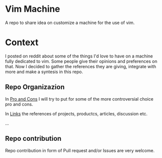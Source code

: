 # Vim Machine

A repo to share idea on customize a machine for the use of vim.

# Context

I posted on reddit about some of the things I'd love to have on a machine fully dedicated to vim.
Some people give their opinions and preferences on that. 
Now I decided to gather the references they are giving, integrate with more and make a syntesis in this repo.

## Repo Organizazion

In [Pro and Cons](https://github.com/ilmucio/vim-machine/blob/master/proandcons.md) I will try to put 
for some of the more controversial choice pro and cons.

In [Links](https://github.com/ilmucio/vim-machine/blob/master/links.md) the references of projects, productcs, articles, discussion etc.

...

## Repo contribution

Repo contribution in form of Pull request and/or Issues are very welcome.
